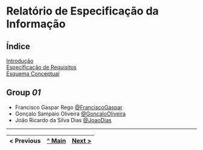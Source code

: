 # Relatório de Especificação da Informação

## Índice

[Introdução](rei01.md)  
[Especificação de Requisitos](rei02.md)  
[Esquema Conceptual](rei03.md)  

## Group _01_

* Francisco Gaspar Rego [@FranciscoGaspar](https://github.com/FranciscoGaspar-del)
* Gonçalo Sampaio Oliveira [@GoncaloOliveira](https://github.com/GSO07)
* João Ricardo da Silva Dias [@JoaoDias](https://github.com/joaodias99)



---
< Previous | [^ Main](https://github.com/SIBD01/TrabalhoFinal) | [Next >](rei01.md)
:--- | :---: | ---: 

